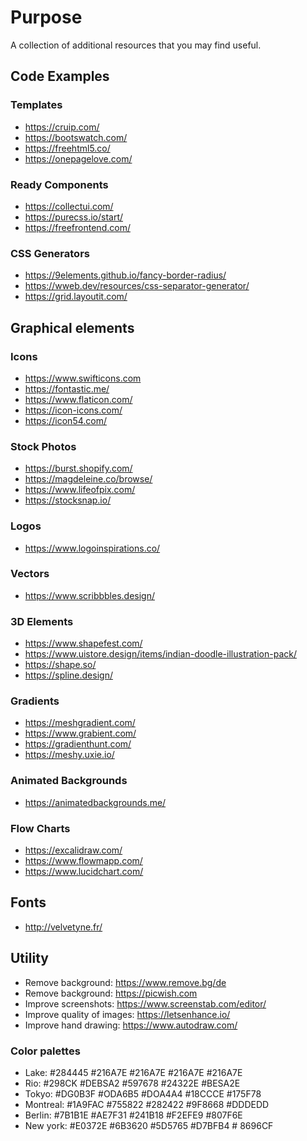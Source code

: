 # Purpose

A collection of additional resources that you may find useful.

## Code Examples

### Templates

* https://cruip.com/
* https://bootswatch.com/
* https://freehtml5.co/
* https://onepagelove.com/

### Ready Components

* https://collectui.com/
* https://purecss.io/start/
* https://freefrontend.com/

### CSS Generators

* https://9elements.github.io/fancy-border-radius/
* https://wweb.dev/resources/css-separator-generator/
* https://grid.layoutit.com/

## Graphical elements

### Icons

* https://www.swifticons.com
* https://fontastic.me/
* https://www.flaticon.com/
* https://icon-icons.com/
* https://icon54.com/

### Stock Photos

* https://burst.shopify.com/
* https://magdeleine.co/browse/
* https://www.lifeofpix.com/
* https://stocksnap.io/

### Logos

* https://www.logoinspirations.co/

### Vectors

* https://www.scribbbles.design/

### 3D Elements

* https://www.shapefest.com/
* https://www.uistore.design/items/indian-doodle-illustration-pack/
* https://shape.so/
* https://spline.design/

### Gradients

* https://meshgradient.com/
* https://www.grabient.com/
* https://gradienthunt.com/
* https://meshy.uxie.io/

### Animated Backgrounds

* https://animatedbackgrounds.me/

### Flow Charts

* https://excalidraw.com/
* https://www.flowmapp.com/
* https://www.lucidchart.com/

## Fonts

* http://velvetyne.fr/

## Utility

* Remove background: https://www.remove.bg/de
* Remove background: https://picwish.com
* Improve screenshots: https://www.screenstab.com/editor/
* Improve quality of images: https://letsenhance.io/
* Improve hand drawing: https://www.autodraw.com/

### Color palettes

* Lake: #284445 #216A7E #216A7E #216A7E #216A7E
* Rio: #298CK #DEBSA2 #597678 #24322E #BESA2E
* Tokyo: #DG0B3F #ODA6B5 #DOA4A4 #18CCCE #175F78
* Montreal: #1A9FAC #755822 #282422 #9F8668 #DDDEDD
* Berlin: #7B1B1E #AE7F31 #241B18 #F2EFE9 #807F6E
* New york: #E0372E #6B3620 #5D5765 #D7BFB4 # 8696CF
